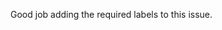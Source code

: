 <!-- Template for a comment that does not require the user to add any labels. --->

Good job adding the required labels to this issue.